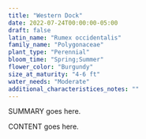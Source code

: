 ```yaml
---
title: "Western Dock"
date: 2022-07-24T00:00:00-05:00
draft: false
latin_name: "Rumex occidentalis"
family_name: "Polygonaceae"
plant_type: "Perennial"
bloom_time: "Spring;Summer"
flower_color: "Burgundy"
size_at_maturity: "4-6 ft"
water_needs: "Moderate"
additional_characteristices_notes: ""
---
```


SUMMARY goes here.

<!--more-->

CONTENT goes here.